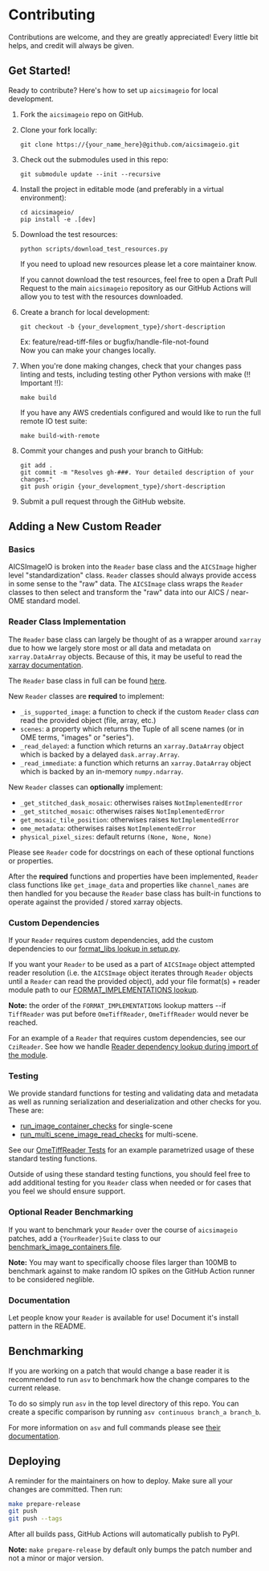 # Contributing

Contributions are welcome, and they are greatly appreciated! Every little bit
helps, and credit will always be given.

## Get Started!

Ready to contribute? Here's how to set up `aicsimageio` for local development.

1.  Fork the `aicsimageio` repo on GitHub.

2.  Clone your fork locally:

        git clone https://{your_name_here}@github.com/aicsimageio.git

3.  Check out the submodules used in this repo:

        git submodule update --init --recursive

4.  Install the project in editable mode (and preferably in a virtual environment):

        cd aicsimageio/
        pip install -e .[dev]

5.  Download the test resources:

        python scripts/download_test_resources.py

    If you need to upload new resources please let a core maintainer know.

    If you cannot download the test resources, feel free to open a Draft Pull Request
    to the main `aicsimageio` repository as our GitHub Actions will allow you to test
    with the resources downloaded.

6.  Create a branch for local development:

        git checkout -b {your_development_type}/short-description

    Ex: feature/read-tiff-files or bugfix/handle-file-not-found<br>
    Now you can make your changes locally.

7.  When you're done making changes, check that your changes pass linting and
    tests, including testing other Python versions with make (!! Important !!):

        make build

    If you have any AWS credentials configured and would like to run the full
    remote IO test suite:

        make build-with-remote

8.  Commit your changes and push your branch to GitHub:

        git add .
        git commit -m "Resolves gh-###. Your detailed description of your changes."
        git push origin {your_development_type}/short-description

9.  Submit a pull request through the GitHub website.

## Adding a New Custom Reader

### Basics

AICSImageIO is broken into the `Reader` base class and the `AICSImage` higher
level "standardization" class. `Reader` classes should always provide
access in some sense to the "raw" data. The `AICSImage` class wraps the
`Reader` classes to then select and transform the "raw" data into our
AICS / near-OME standard model.

### Reader Class Implementation

The `Reader` base class can largely be thought of as a wrapper around
`xarray` due to how we largely store most or all data and metadata on
`xarray.DataArray` objects.
Because of this, it may be useful to read the
[xarray documentation](http://xarray.pydata.org/en/stable/).

The `Reader` base class in full can be found
[here](https://github.com/AllenCellModeling/aicsimageio/blob/main/aicsimageio/readers/reader.py).

New `Reader` classes are **required** to implement:

-   `_is_supported_image`: a function to check if the custom `Reader` class
    _can_ read the provided object (file, array, etc.)
-   `scenes`: a property which returns the Tuple of all scene names
    (or in OME terms, "images" or "series").
-   `_read_delayed`: a function which returns an `xarray.DataArray` object
    which is backed by a delayed `dask.array.Array`.
-   `_read_immediate`: a function which returns an `xarray.DataArray` object
    which is backed by an in-memory `numpy.ndarray`.

New `Reader` classes can **optionally** implement:

-   `_get_stitched_dask_mosaic`: otherwises raises `NotImplementedError`
-   `_get_stitched_mosaic`: otherwises raises `NotImplementedError`
-   `get_mosaic_tile_position`: otherwises raises `NotImplementedError`
-   `ome_metadata`: otherwises raises `NotImplementedError`
-   `physical_pixel_sizes`: default returns `(None, None, None)`

Please see `Reader` code for docstrings on each of these
optional functions or properties.

After the **required** functions and properties have been implemented,
`Reader` class functions like `get_image_data` and properties like `channel_names`
are then handled for you because the `Reader` base class has built-in functions to
operate against the provided / stored xarray objects.

### Custom Dependencies

If your `Reader` requires custom dependencies, add the custom dependencies
to our [format_libs lookup in setup.py](https://github.com/AllenCellModeling/aicsimageio/blob/main/setup.py#L26).

If you want your `Reader` to be used as a part of `AICSImage`
object attempted reader resolution (i.e. the `AICSImage` object iterates
through `Reader` objects until a `Reader` can read the provided object),
add your file format(s) + reader module path to our
[FORMAT_IMPLEMENTATIONS lookup](https://github.com/AllenCellModeling/aicsimageio/blob/main/aicsimageio/formats.py).

**Note:** the order of the `FORMAT_IMPLEMENTATIONS` lookup matters
--if `TiffReader` was put before `OmeTiffReader`,
`OmeTiffReader` would never be reached.

For an example of a `Reader` that requires custom dependencies, see our `CziReader`.
See how we handle [Reader dependency lookup during import of the module](https://github.com/AllenCellModeling/aicsimageio/blob/main/aicsimageio/readers/czi_reader.py#L24).

### Testing

We provide standard functions for testing and validating data and metadata
as well as running serialization and deserialization and other checks for you.
These are:

-   [run_image_container_checks](https://github.com/AllenCellModeling/aicsimageio/blob/main/aicsimageio/tests/image_container_test_utils.py#L46)
    for single-scene
-   [run_multi_scene_image_read_checks](https://github.com/AllenCellModeling/aicsimageio/blob/main/aicsimageio/tests/image_container_test_utils.py#L179)
    for multi-scene.

See our [OmeTiffReader Tests](https://github.com/AllenCellModeling/aicsimageio/blob/main/aicsimageio/tests/readers/test_ome_tiff_reader.py)
for an example parametrized usage of these standard testing functions.

Outside of using these standard testing functions, you should feel free to
add additional testing for you `Reader` class when needed or
for cases that you feel we should ensure support.

### Optional Reader Benchmarking

If you want to benchmark your `Reader` over the course of `aicsimageio` patches,
add a `{YourReader}Suite` class to our
[benchmark_image_containers file](https://github.com/AllenCellModeling/aicsimageio/blob/main/benchmarks/benchmark_image_containers.py#L167).

**Note:** You may want to specifically choose files larger than 100MB to
benchmark against to make random IO spikes on the GitHub Action runner
to be considered neglible.

### Documentation

Let people know your `Reader` is available for use! Document it's install pattern
in the README.

## Benchmarking

If you are working on a patch that would change a base reader it is recommended
to run `asv` to benchmark how the change compares to the current release.

To do so simply run `asv` in the top level directory of this repo.
You can create a specific comparison by running `asv continuous branch_a branch_b`.

For more information on `asv` and full commands please see
[their documentation](https://asv.readthedocs.io/en/stable/).

## Deploying

A reminder for the maintainers on how to deploy.
Make sure all your changes are committed.
Then run:

```bash
make prepare-release
git push
git push --tags
```

After all builds pass, GitHub Actions will automatically publish to PyPI.

**Note:** `make prepare-release` by default only bumps the patch number and
not a minor or major version.
